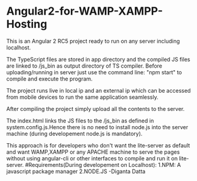 # Angular2-for-WAMP-XAMPP-Hosting
This is an Angular 2 RC5 project ready to run on any server including localhost. 

The TypeScript files are stored in app directory and the compiled JS files are linked to /js_bin as output directory of
TS compiler. Before uploading/running in server just use the command line: "npm start" to compile and execute the program.

The project runs live in local ip and an external ip which can be accessed from mobile devices to run the same application seamlessly.

After compiling the project simply upload all the contents to the server.

The index.html links the JS files to the /js_bin as defined in system.config.js.Hence there is no need to install node.js into the server machine (during developement node.js is mandatory). 

This approach is for developers who don't want the lite-server as default and want WAMP,XAMPP or any APACHE machine to serve the pages without using angular-cli or other interfaces to compile and run it on lite-server.
#Requirements(During developement on Localhost):
1.NPM: A javascript package manager
2.NODE.JS
-Diganta Datta
